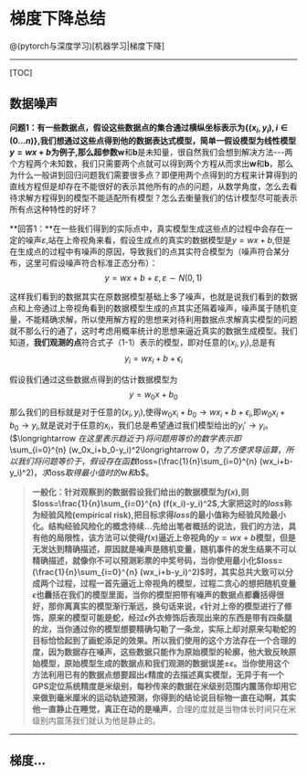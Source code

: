 # 梯度下降总结
@(pytorch与深度学习)[机器学习|梯度下降]

---------------------------
[TOC]

## 数据噪声
**问题1：**有一些数据点，假设这些数据点的集合通过横纵坐标表示为${\lbrace(x_i,y_i),i\in(0...n)\rbrace}$,我们想通过这些点得到他的数据表达式模型，简单一假设模型为线性模型$y=wx+b$为例子,那么超参数**w**和**b**是未知量，很自然我们会想到解决方法---两个方程两个未知数，我们只需要两个点就可以得到两个方程从而求出**w**和**b**，那么为什么一般讲到回归问题我们需要很多点？即便用两个点得到的方程来计算得到的直线方程但是却存在不能很好的表示其他所有的点的问题，从数学角度，怎么去看待求解方程得到的模型不能适配所有模型？怎么去衡量我们的估计模型尽可能表示所有点这种特性的好坏？


**回答1：**在一些我们得到的实际点中，真实模型生成这些点的过程中会存在一定的噪声$\varepsilon$,站在上帝视角来看，假设生成点的真实的数据模型是$y=wx+b$,但是在生成点的过程中有噪声的原因，导致我们的点其实符合模型为（噪声符合某分布，这里可假设噪声符合标准正态分布）：      
$$y=wx+b+\varepsilon,\varepsilon\sim N(0,1)\tag{1-1}$$

这样我们看到的数据其实在原数据模型基础上多了噪声，也就是说我们看到的数据点和上帝通过上帝视角看到的数据模型生成的点其实还隔着噪声，噪声属于随机变量，不能精确求解，所以使用解方程的思想来对待利用数据点求解真实模型的问题就不那么行的通了，这时考虑用概率统计的思想来逼近真实的数据生成模型。我们知道，**我们观测的点**符合式子（1-1）表示的模型，即对任意的$(x_i,y_i)$,总是有
$$y_i=wx_i+b+\epsilon_i\tag{1-2}$$

假设我们通过这些数据点得到的估计数据模型为
$$y=w_0x+b_0\tag{1-3}$$
那么我们的目标就是对于任意的$(x_i,y_i)$,使得$w_0x_i+b_0\longrightarrow wx_i+b+\epsilon_i$,即$w_0x_i+b_0\longrightarrow y_i$,就是说对于任意的$x_i$，我们总是希望通过我们模型给出的$y_{i} '\longrightarrow y_{i}$。($\longrightarrow $在这里表示趋近于)
将问题用等价的数学表示即$\sum_{i=0}^{n} (w_0x_i+b_0-y_i)^2\longrightarrow 0$，为了方便求导运算，所以我们将问题等价于，假设存在函数$loss=(\frac{1}{n}\sum_{i=0}^{n} (wx_i+b-y_i)^2)$，求$loss$取得最小值时的$w$和$b$。
>**一般化：**针对观察到的数据假设我们给出的数据模型为$f(x)$,则$loss=\frac{1}{n}\sum_{i=0}^{n} (f(x_i)-y_i)^2$,大家把这时的$loss$称为经验风险(empirical risk),把目标求得$loss$的最小值称为经验风险最小化。结构经验风险化的概念待续...先给出笔者概括的说法，我们的方法，具有他的局限性，该方法可以使得$f(x)$逼近上帝视角的$y=wx+b$模型，但是无发达到精确描述，原因就是噪声是随机变量，随机事件的发生结果不可以精确描述，就像你不可以预测彩票的中奖号码，当你使用最小化$loss=(\frac{1}{n}\sum_{i=0}^{n} (wx_i+b-y_i)^2)$时，其实总共大致可以分成两个过程，过程一首先逼近上帝视角的模型，过程二贪心的想把随机变量$\epsilon$也囊括在我们的模型里面，当你的模型把带有噪声的数据点都囊括得很好，那你离真实的模型渐行渐远，换句话来说，$\epsilon$针对上帝的模型进行了修饰，原来的模型可能是蛇，经过$\epsilon$外衣修饰后表现出来的东西是带有四条腿的龙，当你通过你的模型想要精确勾勒了一条龙，实际上却对原来勾勒蛇的目标恰恰起到了画蛇添足的效果。所以我们使用的这个方法存在一个合理的度，因为数据存在噪声，这些数据只能作为原始模型的轮廓，他大致反映原始模型，原始模型生成的数据点和我们观测的数据误差$\pm\epsilon$。当你使用这个方法利用已有的数据点想要超出$\epsilon$精度的去描述真实模型，无异于有一个GPS定位系统精度是米级别，每秒传来的数据在米级别范围内震荡你却用它来做到毫米厘米的运动轨迹预测，你得到的结论说目标物一直在动啊，其实他一直静止在睡觉，真正在动的是**噪声**，合理的度就是当物体长时间只在米级别内震荡我们就认为他是静止的。

------

## 梯度...